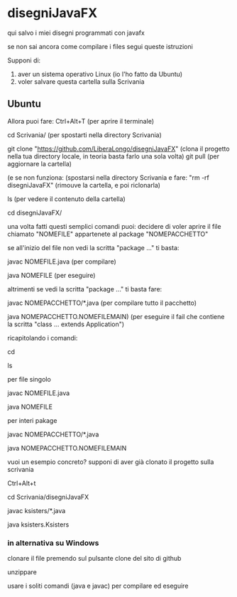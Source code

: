 # disegniJavaFX
qui salvo i miei disegni programmati con javafx

se non sai ancora come compilare i files segui queste istruzioni

Supponi di:
1. aver un sistema operativo Linux (io l'ho fatto da Ubuntu)
2. voler salvare questa cartella sulla Scrivania

## Ubuntu

Allora puoi fare:
Ctrl+Alt+T
(per aprire il terminale)

cd Scrivania/
(per spostarti nella directory Scrivania)

git clone "https://github.com/LiberaLongo/disegniJavaFX"
(clona il progetto nella tua directory locale, in teoria basta farlo una sola volta)
git pull
(per aggiornare la cartella)

(e se non funziona:
(spostarsi nella directory Scrivania e fare:
"rm -rf disegniJavaFX"
(rimouve la cartella, e poi riclonarla)

ls
(per vedere il contenuto della cartella)

cd disegniJavaFX/

una volta fatti questi semplici comandi puoi:
decidere di voler aprire il file chiamato "NOMEFILE" appartenete al package "NOMEPACCHETTO"

se all'inizio del file non vedi la scritta "package ..."
ti basta:

javac NOMEFILE.java
(per compilare)

java NOMEFILE
(per eseguire)

altrimenti se vedi la scritta "package ..."
ti basta fare:

javac NOMEPACCHETTO/*.java
(per compilare tutto il pacchetto)

java NOMEPACCHETTO.NOMEFILEMAIN)
(per eseguire il fail che contiene la scritta "class ... extends Application")

ricapitolando i comandi:

cd <path>

ls

per file singolo

javac NOMEFILE.java

java NOMEFILE

per interi pakage

javac NOMEPACCHETTO/*.java

java NOMEPACCHETTO.NOMEFILEMAIN

vuoi un esempio concreto?
supponi di aver già clonato il progetto sulla scrivania

Ctrl+Alt+t

cd Scrivania/disegniJavaFX

javac ksisters/*.java

java ksisters.Ksisters

### in alternativa su Windows
clonare il file premendo sul pulsante clone del sito di github

unzippare

usare i soliti comandi (java e javac) per compilare ed eseguire
